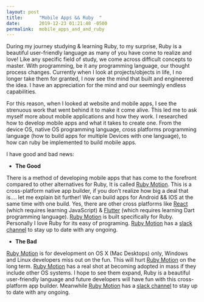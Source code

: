 ```yaml
---
layout: post
title:      "Mobile Apps && Ruby  "
date:       2019-12-23 01:21:48 -0500
permalink:  mobile_apps_and_and_ruby
---
```





During my journey studying & learning Ruby, to my surprise, Ruby is a beautiful user-friendly language as many of you have come to realize and love!
Like any specific field of study, we come across difficult concepts to master. With programming, be it any programming language, our thought process changes. Currently when I look at projects/objects in life, I no longer take them for granted, I now see the mind that built and engineered the idea. I have an appreciation for the mind and our seemingly endless capabilities. 

For this reason, when I looked at website and mobile apps, I see the strenuous work that went behind it to make it come alive.
This led me to ask myself more about mobile applications and how they work. I researched how to develop mobile apps and what it takes to create one. From the device OS, native OS programming language, cross platforms programming language (how to build apps for multiple Devices with one language), to how can ruby be implemented to build mobile apps. 


I have good and bad news:

- **The Good** 

There is a method of developing mobile apps that has come to the forefront compared to other alternatives for Ruby, It is called [Ruby Motion](http://www.rubymotion.com). This is a cross-platform native app builder, if you don’t realize how big a deal that is.... let me explain bit further!
We can build apps for Android && IOS at the same time with one build. Yes, there are other cross platforms like [React](https://reactjs.org) (which requires learning JavaScript) & [Flutter](https://www.flutter.com) (which requires learning Dart programming language).  [Ruby Motion](http://www.rubymotion.com) is built specifically for Ruby. Personally I love Ruby for its easy of programing. [Ruby Motion](http://www.rubymotion.com)  has a [slack channel](http://slack.rubymotion.com) to stay up to date with any ongoing. 


- **The Bad**

[Ruby Motion](http://www.rubymotion.com) is for development on OS X (Mac Desktops) only, Windows and Linux developers miss out on the fun. This will hurt [Ruby Motion](http://www.rubymotion.com) on the long term.  [Ruby Motion](http://www.rubymotion.com) has a real shot at becoming adopted in mass if they include other OS systems. I hope to see them expand, Ruby is a beautiful user-friendly language and future developers will have fun with this cross-platform app builder. Meanwhile [Ruby Motion](http://www.rubymotion.com)  has a [slack channel](http://slack.rubymotion.com) to stay up to date with any ongoing.


